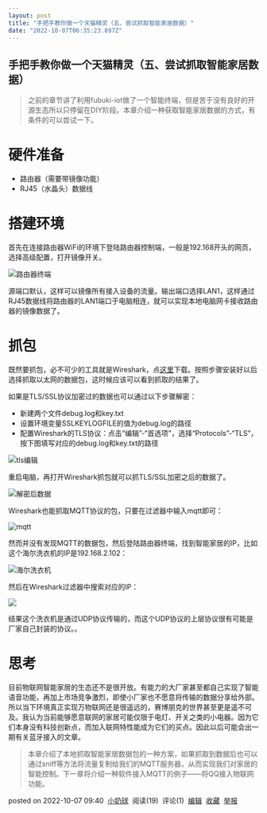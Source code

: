 ```yaml
---
layout: post
title: "手把手教你做一个天猫精灵（五、尝试抓取智能家居数据）"
date: "2022-10-07T06:35:23.897Z"
---
```

手把手教你做一个天猫精灵（五、尝试抓取智能家居数据）
--------------------------

> 之前的章节讲了利用fubuki-iot做了一个智能终端，但是苦于没有良好的开源生态所以只停留在DIY阶段。本章介绍一种获取智能家居数据的方式，有条件的可以尝试一下。

硬件准备
====

*   路由器（需要带镜像功能）
*   RJ45（水晶头）数据线

搭建环境
====

首先在连接路由器WiFi的环境下登陆路由器控制端，一般是192.168开头的网页，选择高级配置，打开镜像开关。

![路由器终端](https://img2022.cnblogs.com/blog/2995522/202210/2995522-20221007075836629-759598053.jpg)

源端口默认，这样可以镜像所有接入设备的流量。输出端口选择LAN1，这样通过RJ45数据线将路由器的LAN1端口于电脑相连，就可以实现本地电脑网卡接收路由器的镜像数据了。

抓包
==

既然要抓包，必不可少的工具就是Wireshark，点[这里](https://www.wireshark.org/download.html)下载。按照步骤安装好以后选择抓取以太网的数据包，这时候应该可以看到抓取的结果了。

如果是TLS/SSL协议加密过的数据也可以通过以下步骤解密：

*   新建两个文件debug.log和key.txt
*   设置环境变量SSLKEYLOGFILE的值为debug.log的路径
*   配置Wireshark的TLS协议：点击“编辑”-“首选项”，选择“Protocols”-“TLS”，按下图填写对应的debug.log和key.txt的路径

![tls编辑](https://img2022.cnblogs.com/blog/2995522/202210/2995522-20221007082833695-350516153.jpg)

重启电脑，再打开Wireshark抓包就可以抓TLS/SSL加密之后的数据了。

![解密后数据](https://img2022.cnblogs.com/blog/2995522/202210/2995522-20221007083054023-463651618.jpg)

Wireshark也能抓取MQTT协议的包，只要在过滤器中输入mqtt即可：

![mqtt](https://img2022.cnblogs.com/blog/2995522/202210/2995522-20221007091534338-891108951.jpg)

然而并没有发现MQTT的数据包，然后登陆路由器终端，找到智能家居的IP，比如这个海尔洗衣机的IP是192.168.2.102：

![海尔洗衣机](https://img2022.cnblogs.com/blog/2995522/202210/2995522-20221007091809763-525377237.jpg)

然后在Wireshark过滤器中搜索对应的IP：

![](https://img2022.cnblogs.com/blog/2995522/202210/2995522-20221007091914318-33770768.jpg)

结果这个洗衣机是通过UDP协议传输的，而这个UDP协议的上层协议很有可能是厂家自己封装的协议。。

思考
==

目前物联网智能家居的生态还不是很开放。有能力的大厂家甚至都自己实现了智能语音功能，再加上市场竞争激烈，即使小厂家也不愿意将传输的数据分享给外部。所以当下环境真正实现万物联网还是很遥远的，赛博朋克的世界甚至更是遥不可及。我认为当前能够愿意联网的家居可能仅限于电灯、开关之类的小电器。因为它们本身没有科技创新点，而加入联网特性能成为它们的买点。因此以后可能会出一期有关蓝牙接入的文章。

> 本章介绍了本地抓取智能家居数据包的一种方案，如果抓取到数据后也可以通过sniff等方法将流量复制给我们的MQTT服务器，从而实现我们对家居的智能控制。下一章将介绍一种软件接入MQTT的例子——将QQ接入物联网功能。

posted on 2022-10-07 09:40  [小奶球](https://www.cnblogs.com/littlebutt/)  阅读(19)  评论(1)  [编辑](https://i.cnblogs.com/EditPosts.aspx?postid=16759111)  [收藏](javascript:void(0))  [举报](javascript:void(0))